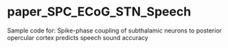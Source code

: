 # paper_SPC_ECoG_STN_Speech
Sample code for: Spike-phase coupling of subthalamic neurons to posterior opercular cortex predicts speech sound accuracy
